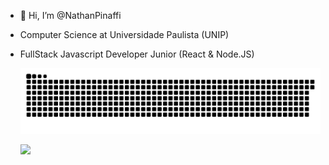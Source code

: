 - 👋 Hi, I’m @NathanPinaffi
- Computer Science at Universidade Paulista (UNIP)
- FullStack Javascript Developer Junior (React & Node.JS)

  ![Snake animation](https://github.com/nathanpinaffi/nathanpinaffi/blob/output/github-contribution-grid-snake.svg)

  ![](https://github-readme-stats.vercel.app/api?username=NathanPinaffi&show_icons=true&theme=tokyonight&border_radius=10px)
